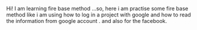  Hi! I am learning fire base method ...so, here i am practise some fire base method like i am using how to log in a project with google and how to read the information from google account . and also for the facebook.
